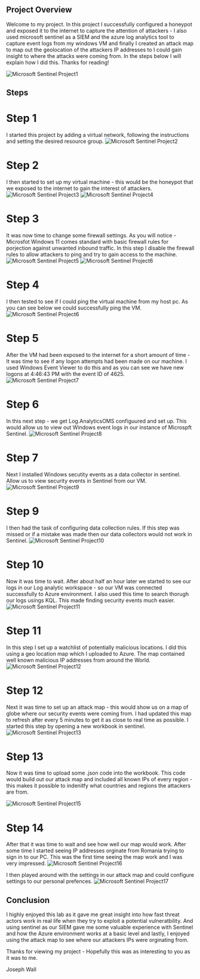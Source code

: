 ## Project Overview 
Welcome to my project. In this project I successfully configured a honeypot and exposed it to the internet to capture the attention of attackers - I also used microsoft
sentinel as a SIEM and the azure log analytics tool to capture event logs from my windows VM and finally I created an attack map to map out the geolocation of the attackers IP 
addresses to I could gain insight to where the attacks were coming from. In the steps below I will explain how I did this. Thanks for reading! 

![Microsoft Sentinel Project1](https://github.com/JWALL000/Microsoft-Sentinel-Project-/blob/main/Sentinel%20Project%20for%20GitHub/Step%201%20-%20Welcome%20to%20my%20project%20-%20setting%20up%20sentinel.PNG)

## Steps 

# Step 1
I started this project by adding a virtual network, following the instructions and setting the desired resource group. 
![Microsoft Sentinel Project2](https://github.com/JWALL000/Microsoft-Sentinel-Project-/blob/main/Sentinel%20Project%20for%20GitHub/Step%202%20-%20Creating%20a%20Virtual%20Network.PNG)


# Step 2 
I then started to set up my virtual machine - this would be the honeypot that we exposed to the internet to gain the interest of attackers. 
![Microsoft Sentinel Project3](https://github.com/JWALL000/Microsoft-Sentinel-Project-/blob/main/Sentinel%20Project%20for%20GitHub/Step%203%20-%20Setting%20up%20a%20VM.PNG)
![Microsoft Sentinel Project4](https://github.com/JWALL000/Microsoft-Sentinel-Project-/blob/main/Sentinel%20Project%20for%20GitHub/Step%204%20-%20VM%20up%20and%20running.PNG)


# Step 3 
It was now time to change some firewall settings. As you will notice - Microsfot Windows 11 comes standard with basic firewall rules for porjection against unwanted inbound 
traffic. In this step I disable the firewall rules to allow attackers to ping and try to gain access to the machine. 
![Microsoft Sentinel Project5](https://github.com/JWALL000/Microsoft-Sentinel-Project-/blob/main/Sentinel%20Project%20for%20GitHub/Step5%20-%20Connecting%20via%20remote%20desktop.PNG)
![Microsoft Sentinel Project6](https://github.com/JWALL000/Microsoft-Sentinel-Project-/blob/main/Sentinel%20Project%20for%20GitHub/Step%206%20-%20Turning%20off%20firewall%20rules.PNG)

# Step 4 
I then tested to see if I could ping the virtual machine from my host pc. As you can see below we could successfully ping the VM. 
![Microsoft Sentinel Project6](https://github.com/JWALL000/Microsoft-Sentinel-Project-/blob/main/Sentinel%20Project%20for%20GitHub/Step%207%20-%20Pinging%20VM.PNG)


# Step 5 
After the VM had been exposed to the internet for a short amount of time - It was time to see if any logon attempts had been made on our machine. I used Windows Event Viewer 
to do this and as you can see we have new logons at 4:46:43 PM with the event ID of 4625.
![Microsoft Sentinel Project7](https://github.com/JWALL000/Microsoft-Sentinel-Project-/blob/main/Sentinel%20Project%20for%20GitHub/Step%208%20-%20Windows%20Event%20logs.PNG)

# Step 6 
In this next step - we get Log.AnalyticsOMS configuured and set up. This would allow us to view out Windows event logs in our instance of Microspft Sentinel. 
![Microsoft Sentinel Project8](https://github.com/JWALL000/Microsoft-Sentinel-Project-/blob/main/Sentinel%20Project%20for%20GitHub/Step%2010%20-%20Setting%20up%20log%20repository.PNG)

# Step 7 
Next I installed Windows secutity events as a data collector in sentinel. Allow us to view security events in Sentinel from our VM.
![Microsoft Sentinel Project9](https://github.com/JWALL000/Microsoft-Sentinel-Project-/blob/main/Sentinel%20Project%20for%20GitHub/Step%2011%20-%20Installing%20Windows%20Security%20Events%20into%20Sentinel.PNG)


# Step 9 
I then had the task of configuring data collection rules. If this step was missed or if a mistake was made then our data collectors would not work in Sentinel. 
![Microsoft Sentinel Project10](https://github.com/JWALL000/Microsoft-Sentinel-Project-/blob/main/Sentinel%20Project%20for%20GitHub/Step%2012%20-%20Creating%20data%20connection%20rule.PNG)

# Step 10 
Now it was time to wait. After about half an hour later we started to see our logs in our Log analytic workspace - so our VM was connected successfully to Azure environment. 
I also used this time to search thorugh our logs usings KQL. This made finding security events much easier. 
![Microsoft Sentinel Project11](https://github.com/JWALL000/Microsoft-Sentinel-Project-/blob/main/Sentinel%20Project%20for%20GitHub/Step%2013%20-%20Using%20KQL%20to%20search%20through%20security%20events.PNG)


# Step 11 
In this step I set up a watchlist of potentially malicious locations. I did this using a geo location map which I uploaded to Azure. The map contained well known malicious IP 
addresses from around the World. 
![Microsoft Sentinel Project12](https://github.com/JWALL000/Microsoft-Sentinel-Project-/blob/main/Sentinel%20Project%20for%20GitHub/Step%2014%20-%20Setting%20up%20watchlist%20with%20Geolocation.PNG)

# Step 12 
Next it was time to set up an attack map - this would show us on a map of globe where our security events were coming from. I had updated this map to refresh after every 5 minutes 
to get it as close to real time as possible. I started this step by opening a new workbook in sentinel. 
![Microsoft Sentinel Project13](https://github.com/JWALL000/Microsoft-Sentinel-Project-/blob/main/Sentinel%20Project%20for%20GitHub/Step%2015%20-%20Using%20the%20two%20file%20templates%20to%20poplulate%20the%20Geolocations%20in%20our%20watchlist.PNG)

# Step 13 
Now it was time to upload some .json code into the workbook. This code would build out our attack map and included all known IPs of every region - this makes it possible to 
indenitfy what countries and regions the attackers are from. 

![Microsoft Sentinel Project15](https://github.com/JWALL000/Microsoft-Sentinel-Project-/blob/main/Sentinel%20Project%20for%20GitHub/Step%2017%20-%20New%20workbook%20edited.PNG)

# Step 14 
After that it was time to wait and see how well our map would work. After some time I started seeing IP addresses orginate from Romania trying to sign in to our PC. This was the first time 
seeing the map work and I was very impressed. 
![Microsoft Sentinel Project16](https://github.com/JWALL000/Microsoft-Sentinel-Project-/blob/main/Sentinel%20Project%20for%20GitHub/Step%2019%20-%20Created%20attack%20map.PNG)

I then played around with the settings in our attack map and could configure settings to our personal prefences. 
![Microsoft Sentinel Project17](https://github.com/JWALL000/Microsoft-Sentinel-Project-/blob/main/Sentinel%20Project%20for%20GitHub/Step%2020%20-%20Looking%20at%20settings%20in%20attack%20map.PNG)


## Conclusion
I highly enjoyed this lab as it gave me great insight into how fast threat actors work in real life when they try to exploit a potential vulneratbility. And using sentinel 
as our SIEM gave me some valuable experience with Sentinel and how the Azure environment works at a basic level and lastly, I enjoyed  using the attack map to see where 
our attackers IPs were orginating from. 

Thanks for viewing my project - Hopefully this was as interesting to you as it was to me. 

Joseph Wall 




